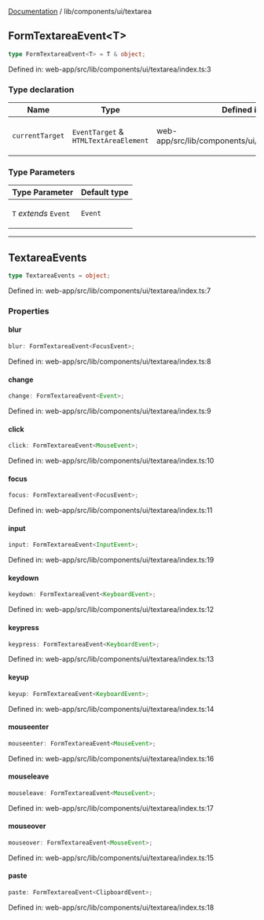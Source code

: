 [Documentation](../../../modules.md) / lib/components/ui/textarea

## FormTextareaEvent&lt;T&gt;

```ts
type FormTextareaEvent<T> = T & object;
```

Defined in: web-app/src/lib/components/ui/textarea/index.ts:3

### Type declaration

<table>
<thead>
<tr>
<th>Name</th>
<th>Type</th>
<th>Defined in</th>
</tr>
</thead>
<tbody>
<tr>
<td>

`currentTarget`

</td>
<td>

`EventTarget` & `HTMLTextAreaElement`

</td>
<td>

web-app/src/lib/components/ui/textarea/index.ts:4

</td>
</tr>
</tbody>
</table>

### Type Parameters

<table>
<thead>
<tr>
<th>Type Parameter</th>
<th>Default type</th>
</tr>
</thead>
<tbody>
<tr>
<td>

`T` *extends* `Event`

</td>
<td>

`Event`

</td>
</tr>
</tbody>
</table>

***

## TextareaEvents

```ts
type TextareaEvents = object;
```

Defined in: web-app/src/lib/components/ui/textarea/index.ts:7

### Properties

#### blur

```ts
blur: FormTextareaEvent<FocusEvent>;
```

Defined in: web-app/src/lib/components/ui/textarea/index.ts:8

#### change

```ts
change: FormTextareaEvent<Event>;
```

Defined in: web-app/src/lib/components/ui/textarea/index.ts:9

#### click

```ts
click: FormTextareaEvent<MouseEvent>;
```

Defined in: web-app/src/lib/components/ui/textarea/index.ts:10

#### focus

```ts
focus: FormTextareaEvent<FocusEvent>;
```

Defined in: web-app/src/lib/components/ui/textarea/index.ts:11

#### input

```ts
input: FormTextareaEvent<InputEvent>;
```

Defined in: web-app/src/lib/components/ui/textarea/index.ts:19

#### keydown

```ts
keydown: FormTextareaEvent<KeyboardEvent>;
```

Defined in: web-app/src/lib/components/ui/textarea/index.ts:12

#### keypress

```ts
keypress: FormTextareaEvent<KeyboardEvent>;
```

Defined in: web-app/src/lib/components/ui/textarea/index.ts:13

#### keyup

```ts
keyup: FormTextareaEvent<KeyboardEvent>;
```

Defined in: web-app/src/lib/components/ui/textarea/index.ts:14

#### mouseenter

```ts
mouseenter: FormTextareaEvent<MouseEvent>;
```

Defined in: web-app/src/lib/components/ui/textarea/index.ts:16

#### mouseleave

```ts
mouseleave: FormTextareaEvent<MouseEvent>;
```

Defined in: web-app/src/lib/components/ui/textarea/index.ts:17

#### mouseover

```ts
mouseover: FormTextareaEvent<MouseEvent>;
```

Defined in: web-app/src/lib/components/ui/textarea/index.ts:15

#### paste

```ts
paste: FormTextareaEvent<ClipboardEvent>;
```

Defined in: web-app/src/lib/components/ui/textarea/index.ts:18
